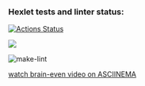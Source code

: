 ### Hexlet tests and linter status:
[![Actions Status](https://github.com/softwalls/frontend-project-lvl1/workflows/hexlet-check/badge.svg)](https://github.com/softwalls/frontend-project-lvl1/actions)

<a href="https://codeclimate.com/github/codeclimate/codeclimate/maintainability"><img src="https://api.codeclimate.com/v1/badges/a99a88d28ad37a79dbf6/maintainability" /></a>

![make-lint](https://github.com/softwalls/frontend-project-lvl1/workflows/make-lint/badge.svg)

<a href="https://asciinema.org/a/B2KOtEVez80imqVZff9LA5YHJ">watch brain-even video on ASCIINEMA</a>